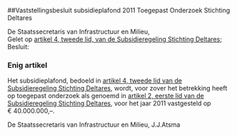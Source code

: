 <meta http-equiv='Content-Type' content='text/html; charset=utf-8' />

##Vaststellingsbesluit subsidieplafond 2011 Toegepast Onderzoek Stichting Deltares

De Staatssecretaris van Infrastructuur en Milieu,  
Gelet op [artikel 4, tweede lid, van de Subsidieregeling Stichting Deltares](../../../../../../../../../ministeriele-regeling/subsidieregeling/stichting/deltares/BWBR0023172/README.md);
Besluit:    

### Enig  artikel  

Het subsidieplafond, bedoeld in [artikel 4, tweede lid van de Subsidieregeling Stichting Deltares](../../../../../../../../../ministeriele-regeling/subsidieregeling/stichting/deltares/BWBR0023172/README.md), wordt, voor zover het betrekking heeft op toegepast onderzoek als genoemd in [artikel 2, eerste lid van de Subsidieregeling Stichting Deltares](../../../../../../../../../ministeriele-regeling/subsidieregeling/stichting/deltares/BWBR0023172/README.md), voor het jaar 2011 vastgesteld op € 40.000.000,–.  

De 
Staatssecretaris van Infrastructuur en Milieu,
J.J.Atsma   
